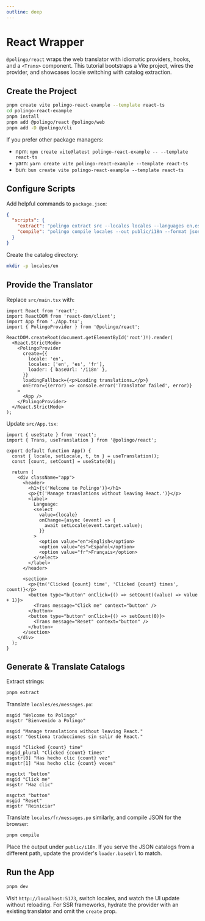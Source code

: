 ```yaml
---
outline: deep
---
```


# React Wrapper

`@polingo/react` wraps the web translator with idiomatic providers, hooks, and a `<Trans>` component. This tutorial bootstraps a Vite project, wires the provider, and showcases locale switching with catalog extraction.

## Create the Project

```bash
pnpm create vite polingo-react-example --template react-ts
cd polingo-react-example
pnpm install
pnpm add @polingo/react @polingo/web
pnpm add -D @polingo/cli
```

If you prefer other package managers:

- npm: `npm create vite@latest polingo-react-example -- --template react-ts`
- yarn: `yarn create vite polingo-react-example --template react-ts`
- bun: `bun create vite polingo-react-example --template react-ts`

## Configure Scripts

Add helpful commands to `package.json`:

```json
{
  "scripts": {
    "extract": "polingo extract src --locales locales --languages en,es,fr --default-locale en",
    "compile": "polingo compile locales --out public/i18n --format json --pretty"
  }
}
```

Create the catalog directory:

```bash
mkdir -p locales/en
```

## Provide the Translator

Replace `src/main.tsx` with:

```tsx
import React from 'react';
import ReactDOM from 'react-dom/client';
import App from './App.tsx';
import { PolingoProvider } from '@polingo/react';

ReactDOM.createRoot(document.getElementById('root')!).render(
  <React.StrictMode>
    <PolingoProvider
      create={{
        locale: 'en',
        locales: ['en', 'es', 'fr'],
        loader: { baseUrl: '/i18n' },
      }}
      loadingFallback={<p>Loading translations…</p>}
      onError={(error) => console.error('Translator failed', error)}
    >
      <App />
    </PolingoProvider>
  </React.StrictMode>
);
```

Update `src/App.tsx`:

```tsx
import { useState } from 'react';
import { Trans, useTranslation } from '@polingo/react';

export default function App() {
  const { locale, setLocale, t, tn } = useTranslation();
  const [count, setCount] = useState(0);

  return (
    <div className="app">
      <header>
        <h1>{t('Welcome to Polingo')}</h1>
        <p>{t('Manage translations without leaving React.')}</p>
        <label>
          Language:
          <select
            value={locale}
            onChange={async (event) => {
              await setLocale(event.target.value);
            }}
          >
            <option value="en">English</option>
            <option value="es">Español</option>
            <option value="fr">Français</option>
          </select>
        </label>
      </header>

      <section>
        <p>{tn('Clicked {count} time', 'Clicked {count} times', count)}</p>
        <button type="button" onClick={() => setCount((value) => value + 1)}>
          <Trans message="Click me" context="button" />
        </button>
        <button type="button" onClick={() => setCount(0)}>
          <Trans message="Reset" context="button" />
        </button>
      </section>
    </div>
  );
}
```

## Generate & Translate Catalogs

Extract strings:

```bash
pnpm extract
```

Translate `locales/es/messages.po`:

```po
msgid "Welcome to Polingo"
msgstr "Bienvenido a Polingo"

msgid "Manage translations without leaving React."
msgstr "Gestiona traducciones sin salir de React."

msgid "Clicked {count} time"
msgid_plural "Clicked {count} times"
msgstr[0] "Has hecho clic {count} vez"
msgstr[1] "Has hecho clic {count} veces"

msgctxt "button"
msgid "Click me"
msgstr "Haz clic"

msgctxt "button"
msgid "Reset"
msgstr "Reiniciar"
```

Translate `locales/fr/messages.po` similarly, and compile JSON for the browser:

```bash
pnpm compile
```

Place the output under `public/i18n`. If you serve the JSON catalogs from a different path, update the provider's `loader.baseUrl`
to match.

## Run the App

```bash
pnpm dev
```

Visit `http://localhost:5173`, switch locales, and watch the UI update without reloading. For SSR frameworks, hydrate the provider with an existing translator and omit the `create` prop.
